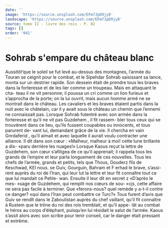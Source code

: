 ```yaml
---
date: ''
image: 'https://source.unsplash.com/EFm7JpD9jy8'
landscape: 'https://source.unsplash.com/EFm7JpD9jy8'
source: tome II - livre des rois - P. 82
tags: []
order: '041'
---
```


# Sohrab s'empare du château blanc

Aussitôt’que le soleil se fut levé au-dessus des montagnes, l’armée du Touran se ceignit pour le combat, et le Sipehdar Sohrab saisissant sa lance, monta sur un destrier rapide. Son dessein était de prendre tous les braves dans la forteresse et de les lier comme un troupeau. Mais en attaquant le cha- teau il ne vit personne; il poussa un cri comme un lion furieux et s’approcha de la porte; on la lui ouvrit, mais aucun homme armé ne se montrait dans
le château. Les cavaliers et les braves étaient partis dans la nuit avec le châtelain, car il y avait sous le château un chemin que l’ennemi ne connaissait pas. Lorsque Sohrab futentré avec son armée dans la forteresse et qu’il ne vit pas Guzdehem , il fit rassem- bler tous ceux qui se trouvèrent dans ce lieu, qu’ils fussent coupables ou innocents, et tous parurent de- vant lui, demandant grâce de la vie. Il chercha en vain Gnrdaferid , qu’il aimait et avec laquelle il aurait voulu contracter une alliance. Il dit dans son cœur : «Malheur, malheur à moi! cette lune brillante a dis- «paru derrière les nuages!»
Lorsque Kaous reçut la lettre de Guzdehem, son cœur s’afiligea de ce qu’il apprenait; il rappela tous
les grands de l’empire et leur parla longuement de ces nouvelles. Tous les chefs de l’armée, grands et petits, tels que Thous, Gouderz fils de Keschwad,
KEI nous. se Guiv, Gourguin, Bahram et F erhad le brave, s’assi-
rent auprès du roi de l’Iran, qui leur lut la lettre et leur fit connaître tout ce que lui mandait ce Pehle- wan. Ensuite il leur dit en secret z «D’après le mes- «sage de Guzdehem, qui remplit nos cœurs de sou- «cjs, cette affaire ne sera pas facile à terminer. Que «ferons-nous? quel remède y a-t-il contre ce danger? «qui dans l’Iran peut combattre ce Turc?» Tous furent d’avis que Guiv se rendît dans le Zaboulistan auprès du chef vaillant, qu’il fit connaître à Rustem
que le trône du roi des rois tremblait, et qu’il appe- lât au combat le héros au corps d’éléphant, puisqu’en
lui résidait le salut de l’armée. Kaous s’assit alors
avec son scribe pour tenir conseil, car le danger était pressant et extrême.
